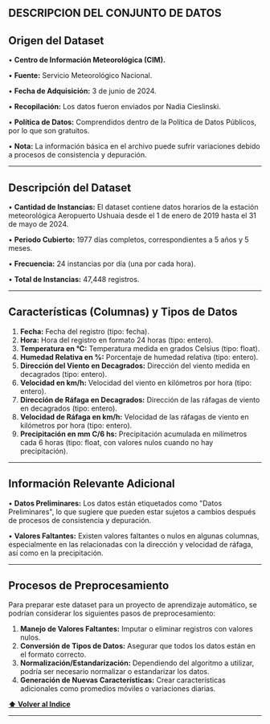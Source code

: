 
DESCRIPCION DEL CONJUNTO DE DATOS
------------

Origen del Dataset
-----------------
   •	__Centro de Información Meteorológica (CIM).__

   •	__Fuente:__ Servicio Meteorológico Nacional.

   •	__Fecha de Adquisición:__ 3 de junio de 2024.

   •	__Recopilación:__ Los datos fueron enviados por Nadia Cieslinski.

   •	__Política de Datos:__ Comprendidos dentro de la Política de Datos Públicos, por lo que son gratuitos.

   •	__Nota:__ La información básica en el archivo puede sufrir variaciones debido a procesos de consistencia y depuración.

------------
Descripción del Dataset
------------

  • __Cantidad de Instancias:__ El dataset contiene datos horarios de la estación meteorológica Aeropuerto Ushuaia desde el 1 de enero de 2019 hasta el 31 de mayo de 2024.

  •	__Periodo Cubierto:__ 1977 días completos, correspondientes a 5 años y 5 meses.
  
  •	__Frecuencia:__ 24 instancias por día (una por cada hora).

  •	__Total de Instancias:__ 47,448 registros.

------------
Características (Columnas) y Tipos de Datos
-----------

  1.	__Fecha:__ Fecha del registro (tipo: fecha).
  2.	__Hora:__ Hora del registro en formato 24 horas (tipo: entero).
  3.	__Temperatura en °C:__ Temperatura medida en grados Celsius (tipo: float).
  4.	__Humedad Relativa en %:__ Porcentaje de humedad relativa (tipo: entero).
  5.	__Dirección del Viento en Decagrados:__ Dirección del viento medida en decagrados (tipo: entero).
  6.	__Velocidad en km/h:__ Velocidad del viento en kilómetros por hora (tipo: entero).
  7.	__Dirección de Ráfaga en Decagrados:__ Dirección de las ráfagas de viento en decagrados (tipo: entero).
  8.	__Velocidad de Ráfaga en km/h:__ Velocidad de las ráfagas de viento en kilómetros por hora (tipo: entero).
  9.	__Precipitación en mm C/6 hs:__ Precipitación acumulada en milímetros cada 6 horas (tipo: float, con valores nulos cuando no hay precipitación).

-------------
Información Relevante Adicional
------------
  •	__Datos Preliminares:__ Los datos están etiquetados como "Datos Preliminares", lo que sugiere que pueden estar sujetos a cambios después de procesos de consistencia y depuración.

  •	__Valores Faltantes:__ Existen valores faltantes o nulos en algunas columnas, especialmente en las relacionadas con la dirección y velocidad de ráfaga, así como en la precipitación.

----------------

Procesos de Preprocesamiento
----------------

Para preparar este dataset para un proyecto de aprendizaje automático, se podrían considerar los siguientes pasos de preprocesamiento:
  1.	__Manejo de Valores Faltantes:__ Imputar o eliminar registros con valores nulos.
  2.	__Conversión de Tipos de Datos:__ Asegurar que todos los datos están en el formato correcto.
  3.	__Normalización/Estandarización:__ Dependiendo del algoritmo a utilizar, podría ser necesario normalizar o estandarizar los datos.
  4.	__Generación de Nuevas Características:__ Crear características adicionales como promedios móviles o variaciones diarias.
     

  **[⬆ Volver al Indice](https://github.com/emi2x31/Congelamiento_del_Suelo/#Indice)**




-----------

